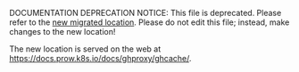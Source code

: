 DOCUMENTATION DEPRECATION NOTICE: This file is deprecated. Please refer to the
[new migrated location](https://github.com/kubernetes-sigs/prow/blob/main/site/content/en/docs/ghproxy/ghcache.md).
Please do not edit this file; instead, make changes to the new location!

The new location is served on the web at
https://docs.prow.k8s.io/docs/ghproxy/ghcache/.
